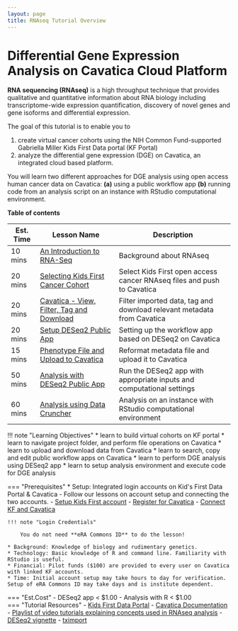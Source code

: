 ```yaml
---
layout: page
title: RNAseq Tutorial Overview
---
```


Differential Gene Expression Analysis on Cavatica Cloud Platform
====================================================================

**RNA sequencing (RNAseq)** is a high throughput technique that provides qualitative and quantitative information about RNA biology including transcriptome-wide expression quantification, discovery of novel genes and gene isoforms and differential expression.

The goal of this tutorial is to enable you to </br>

1. create virtual cancer cohorts using the NIH Common Fund-supported Gabriella Miller Kids First Data portal (KF Portal) </br>
2. analyze the differential gene expression (DGE) on Cavatica, an integrated cloud based platform.

You will learn two different approaches for DGE analysis using open access human cancer data on Cavatica: **(a)** using a public workflow app
**(b)** running code from an analysis script on an instance with RStudio computational environment.

**Table of contents**

| Est. Time| Lesson Name | Description|
| ---|--------|--------|
| 10 mins |[An Introduction to RNA-Seq](./rna-seq_2.md)| Background about RNAseq
| 20 mins |[Selecting Kids First Cancer Cohort](./rna-seq_3.md)| Select Kids First open access cancer RNAseq files and push to Cavatica  |
| 20 mins |[Cavatica - View, Filter, Tag and Download](./rna-seq_4.md) | Filter imported data, tag and download relevant metadata from Cavatica |
| 20 mins |[Setup DESeq2 Public App](./rna-seq_5.md)| Setting up the workflow app based on DESeq2 on Cavatica |
| 15 mins |[Phenotype File and Upload to Cavatica](./rna-seq_6.md) | Reformat metadata file and upload it to Cavatica |
| 50 mins |[Analysis with DESeq2 Public App](./rna-seq_7.md) | Run the DESeq2 app with appropriate inputs and computational settings |
| 60 mins |[Analysis using Data Cruncher](./rna-seq_8.md) | Analysis on an instance with RStudio computational environment |

!!! note "Learning Objectives"
    * learn to build virtual cohorts on KF portal
    * learn to navigate project folder, and perform file operations on Cavatica
    * learn to upload and download data from Cavatica
    * learn to search, copy and edit public workflow apps on Cavatica
    * learn to perform DGE analysis using DESeq2 app
    * learn to setup analysis environment and execute code for DGE analysis

=== "Prerequisites"
    * Setup: Integrated login accounts on Kid's First Data Portal & Cavatica - Follow our lessons on account setup and connecting the two accounts.
           - [Setup Kids First account](../Kids-First/Portal-Setup-And-Permissions/KF_3_KF_Registration.md)
           - [Register for Cavatica](../Kids-First/Portal-Setup-And-Permissions/KF_4_Cavatica_Registration.md)
           - [Connect KF and Cavatica](../Kids-First/Portal-Setup-And-Permissions/KF_5_ConnectingAccounts.md)

    !!! note "Login Credentials"

        You do not need **eRA Commons ID** to do the lesson!

    * Background: Knowledge of biology and rudimentary genetics.
    * Technology: Basic knowledge of R and command line. Familiarity with RStudio is useful.
    * Financial: Pilot funds ($100) are provided to every user on Cavatica with linked KF accounts.
    * Time: Initial account setup may take hours to day for verification. Setup of eRA Commons ID may take days and is institute dependent.
=== "Est.Cost"
    - DESeq2 app < $1.00
    - Analysis with R < $1.00      
=== "Tutorial Resources"
    - [Kids First Data Portal](https://kidsfirstdrc.org)
    - [Cavatica Documentation](https://docs.cavatica.org/docs/getting-started)
    - [Playlist of video tutorials explaining concepts used in RNAseq analysis](https://www.youtube.com/playlist?list=PLblh5JKOoLUJo2Q6xK4tZElbIvAACEykp)
    - [DESeq2 vignette](https://bioconductor.org/packages/release/bioc/vignettes/DESeq2/inst/doc/DESeq2.html#how-do-i-use-vst-or-rlog-data-for-differential-testing)
    - [tximport](https://bioconductor.org/packages/release/bioc/vignettes/tximport/inst/doc/tximport.html)
